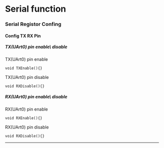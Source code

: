 # Serial function
### Serial Registor Confing
#### Config TX RX Pin
##### TX(UArt0) pin enable\ disable
TX(UArt0) pin enable
```
void TXEnable(){}
```
TX(UArt0) pin disable
```
void RXDisable(){}
```

##### RX(UArt0) pin enable\ disable
RX(UArt0) pin enable
```
void RXEnable(){}
```
RX(UArt0) pin disable
```
void RXDisable(){}
```
---
